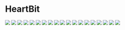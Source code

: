 # HeartBit
![](./Presentation/HEARTBIT/슬라이드1.PNG)
![](./Presentation/HEARTBIT/슬라이드2.PNG)
![](./Presentation/HEARTBIT/슬라이드3.PNG)
![](./Presentation/HEARTBIT/슬라이드4.PNG)
![](./Presentation/HEARTBIT/슬라이드5.PNG)
![](./Presentation/HEARTBIT/슬라이드6.PNG)
![](./Presentation/HEARTBIT/슬라이드7.PNG)
![](./Presentation/HEARTBIT/슬라이드8.PNG)
![](./Presentation/HEARTBIT/슬라이드9.PNG)
![](./Presentation/HEARTBIT/슬라이드10.PNG)
![](./Presentation/HEARTBIT/슬라이드11.PNG)
![](./Presentation/HEARTBIT/슬라이드12.PNG)
![](./Presentation/HEARTBIT/슬라이드13.PNG)
![](./Presentation/HEARTBIT/슬라이드14.PNG)
![](./Presentation/HEARTBIT/슬라이드15.PNG)
![](./Presentation/HEARTBIT/슬라이드16.PNG)
![](./Presentation/HEARTBIT/슬라이드17.PNG)
![](./Presentation/HEARTBIT/슬라이드18.PNG)
![](./Presentation/HEARTBIT/슬라이드19.PNG)